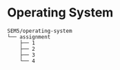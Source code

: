 # Operating System

```
SEM5/operating-system
└── assignment
    ├── 1
    ├── 2
    ├── 3
    └── 4
```